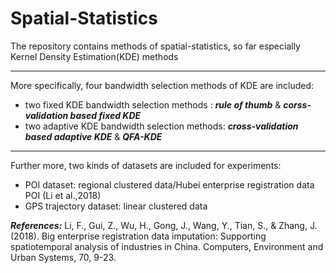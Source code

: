 # Spatial-Statistics
The repository contains methods of spatial-statistics, so far especially Kernel Density Estimation(KDE) methods
***
More specifically, four bandwidth selection methods of KDE are included:  
* two fixed KDE bandwidth selection methods : ***rule of thumb*** & ***corss-validation based fixed KDE***  
* two adaptive KDE bandwidth selection methods: ***cross-validation based adaptive KDE*** & ***QFA-KDE***  
***
Further more, two kinds of datasets are included for experiments:  
* POI dataset: regional clustered data/Hubei enterprise registration data POI (Li et al.,2018)  
* GPS trajectory dataset: linear clustered data


***References:***
Li, F., Gui, Z., Wu, H., Gong, J., Wang, Y., Tian, S., & Zhang, J. (2018). Big enterprise registration data imputation: Supporting spatiotemporal analysis of industries in China. Computers, Environment and Urban Systems, 70, 9-23.
